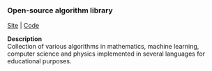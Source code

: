 ### Open-source algorithm library

[Site](https://the-algorithms.com/) | [Code](https://github.com/TheAlgorithms)

**Description**  
Collection of various algorithms in mathematics, machine learning, computer science and physics implemented in several languages for educational purposes.
